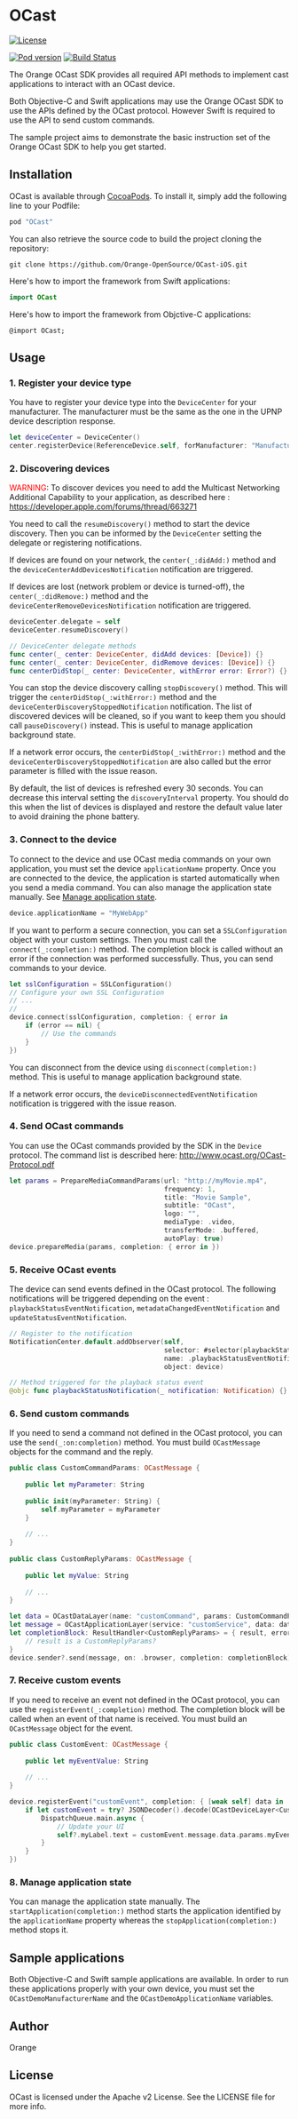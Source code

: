 # OCast

[![License](https://img.shields.io/badge/licence-APACHE--2-lightgrey.svg)](https://github.com/Orange-OpenSource/OCast-iOS/blob/master/LICENSE)

[![Pod version](https://badge.fury.io/co/OCast.svg)](https://badge.fury.io/co/OCast)
[![Build Status](https://travis-ci.org/Orange-OpenSource/OCast-iOS.svg?branch=master)](https://travis-ci.org/Orange-OpenSource/OCast-iOS)

The Orange OCast SDK provides all required API methods to implement cast applications to interact with an OCast device.

Both Objective-C and Swift applications may use the Orange OCast SDK to use the APIs defined by the OCast protocol. However Swift is required to use the API to send custom commands.

The sample project aims to demonstrate the basic instruction set of the Orange OCast SDK to help you get started.

## Installation

OCast is available through [CocoaPods](http://cocoapods.org). To install it, simply add the following line to your Podfile:

```ruby
pod "OCast"
```

You can also retrieve the source code to build the project cloning the repository:

```
git clone https://github.com/Orange-OpenSource/OCast-iOS.git
```

Here's how to import the framework from Swift applications:

```swift
import OCast
```

Here's how to import the framework from Objctive-C applications:

```objc
@import OCast;
```

## Usage

### 1. Register your device type

You have to register your device type into the `DeviceCenter` for your manufacturer. The manufacturer must be the same as the one in the UPNP device description response.

```swift
let deviceCenter = DeviceCenter()
center.registerDevice(ReferenceDevice.self, forManufacturer: "Manufacturer")
```

### 2. Discovering devices

<span style="color:red">WARNING</span>: To discover devices you need to add the Multicast Networking Additional Capability to your application, as described here : https://developer.apple.com/forums/thread/663271

You need to call the `resumeDiscovery()` method to start the device discovery. Then you can be informed by the `DeviceCenter` setting the delegate or registering notifications.

If devices are found on your network, the `center(_:didAdd:)` method and the `deviceCenterAddDevicesNotification` notification are triggered.

If devices are lost (network problem or device is turned-off), the `center(_:didRemove:)` method and the `deviceCenterRemoveDevicesNotification` notification are triggered.

```swift
deviceCenter.delegate = self
deviceCenter.resumeDiscovery()

// DeviceCenter delegate methods
func center(_ center: DeviceCenter, didAdd devices: [Device]) {}
func center(_ center: DeviceCenter, didRemove devices: [Device]) {}
func centerDidStop(_ center: DeviceCenter, withError error: Error?) {}
```

You can stop the device discovery calling `stopDiscovery()` method. This will trigger the `centerDidStop(_:withError:)` method and the `deviceCenterDiscoveryStoppedNotification` notification. The list of discovered devices will be cleaned, so if you want to keep them you should call `pauseDiscovery()` instead. This is useful to manage application background state.

If a network error occurs, the `centerDidStop(_:withError:)` method and the `deviceCenterDiscoveryStoppedNotification` are also called but the error parameter is filled with the issue reason.

By default, the list of devices is refreshed every 30 seconds. You can decrease this interval setting the `discoveryInterval` property. You should do this when the list of devices is displayed and restore the default value later to avoid draining the phone battery.

### 3. Connect to the device

To connect to the device and use OCast media commands on your own application, you must set the device `applicationName` property. Once you are connected to the device, the application is started automatically when you send a media command. You can also manage the application state manually. See [Manage application state](#8-manage-application-state).

```swift
device.applicationName = "MyWebApp"
```

If you want to perform a secure connection, you can set a `SSLConfiguration` object with your custom settings. Then you must call the `connect(_:completion:)` method. The completion block is called without an error if the connection was performed successfully. Thus, you can send commands to your device.

```swift
let sslConfiguration = SSLConfiguration()
// Configure your own SSL Configuration
// ...
//
device.connect(sslConfiguration, completion: { error in
    if (error == nil) {
        // Use the commands
    }
})
```

You can disconnect from the device using `disconnect(completion:)` method. This is useful to manage application background state.

If a network error occurs, the `deviceDisconnectedEventNotification` notification is triggered with the issue reason.

### 4. Send OCast commands

You can use the OCast commands provided by the SDK in the `Device` protocol. The command list is described here: http://www.ocast.org/OCast-Protocol.pdf

```swift
let params = PrepareMediaCommandParams(url: "http://myMovie.mp4",
                                       frequency: 1,
                                       title: "Movie Sample",
                                       subtitle: "OCast",
                                       logo: "",
                                       mediaType: .video,
                                       transferMode: .buffered,
                                       autoPlay: true)
device.prepareMedia(params, completion: { error in })
```

### 5. Receive OCast events

The device can send events defined in the OCast protocol. The following notifications will be triggered depending on the event : `playbackStatusEventNotification`, `metadataChangedEventNotification` and `updateStatusEventNotification`.

```swift
// Register to the notification
NotificationCenter.default.addObserver(self, 
                                       selector: #selector(playbackStatusNotification),
                                       name: .playbackStatusEventNotification,
                                       object: device)

// Method triggered for the playback status event
@objc func playbackStatusNotification(_ notification: Notification) {}
```

### 6. Send custom commands

If you need to send a command not defined in the OCast protocol, you can use the `send(_:on:completion)` method.
You must build `OCastMessage` objects for the command and the reply.

```swift
public class CustomCommandParams: OCastMessage {
        
    public let myParameter: String
        
    public init(myParameter: String) {
        self.myParameter = myParameter
    }
        
    // ...
}
    
public class CustomReplyParams: OCastMessage {
        
    public let myValue: String
        
    // ...
}

let data = OCastDataLayer(name: "customCommand", params: CustomCommandParams(myParameter: "paramValue"))
let message = OCastApplicationLayer(service: "customService", data: data)
let completionBlock: ResultHandler<CustomReplyParams> = { result, error in
    // result is a CustomReplyParams?
}
device.sender?.send(message, on: .browser, completion: completionBlock)
````

### 7. Receive custom events

If you need to receive an event not defined in the OCast protocol, you can use the `registerEvent(_:completion)` method. The completion block will be called when an event of that name is received.
You must build an `OCastMessage` object for the event.

```swift
public class CustomEvent: OCastMessage {
        
    public let myEventValue: String
        
    // ...
}

device.registerEvent("customEvent", completion: { [weak self] data in
    if let customEvent = try? JSONDecoder().decode(OCastDeviceLayer<CustomEvent>.self, from: data) {
        DispatchQueue.main.async {
            // Update your UI
            self?.myLabel.text = customEvent.message.data.params.myEventValue
        }
    }
})
```

### 8. Manage application state

You can manage the application state manually. The `startApplication(completion:)` method starts the application identified by the `applicationName` property whereas the `stopApplication(completion:)` method stops it.

## Sample applications

Both Objective-C and Swift sample applications are available. In order to run these applications properly with your own device, you must set the `OCastDemoManufacturerName` and the `OCastDemoApplicationName` variables.

## Author

Orange

## License

OCast is licensed under the Apache v2 License. See the LICENSE file for more info.
